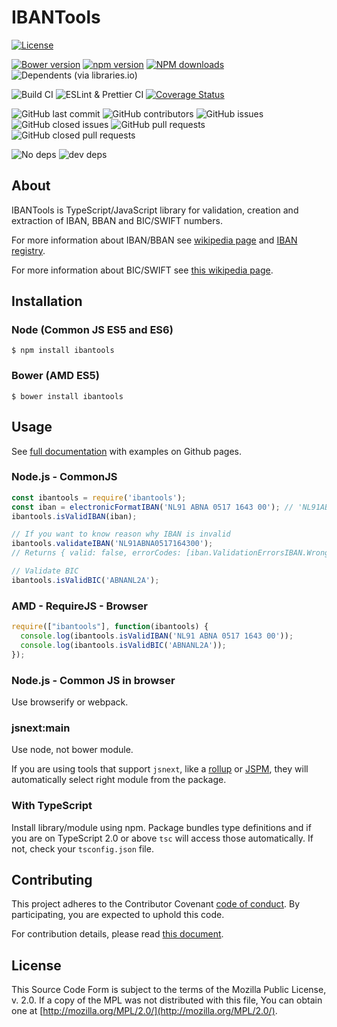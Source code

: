 # IBANTools

[![License](https://img.shields.io/github/license/Simplify/ibantools)](https://github.com/Simplify/ibantools/blob/master/LICENSE)

[![Bower version](https://badge.fury.io/bo/ibantools.svg)](https://badge.fury.io/bo/ibantools)
[![npm version](https://badge.fury.io/js/ibantools.svg)](https://badge.fury.io/js/ibantools)
[![NPM downloads](https://img.shields.io/npm/dw/ibantools)](https://www.npmjs.com/package/ibantools)
![Dependents (via libraries.io)](https://img.shields.io/librariesio/dependents/npm/ibantools)

![Build CI](https://github.com/Simplify/ibantools/workflows/Build%20CI%20(Master)/badge.svg?branch=master)
![ESLint & Prettier CI](https://github.com/Simplify/ibantools/workflows/ESLint%20&%20Prettier/badge.svg?branch=master)
[![Coverage Status](https://coveralls.io/repos/github/Simplify/ibantools/badge.svg?branch=master)](https://coveralls.io/github/Simplify/ibantools?branch=master)

![GitHub last commit](https://img.shields.io/github/last-commit/Simplify/IBANtools)
![GitHub contributors](https://img.shields.io/github/contributors/Simplify/IBANTools)
![GitHub issues](https://img.shields.io/github/issues/Simplify/ibantools)
![GitHub closed issues](https://img.shields.io/github/issues-closed-raw/Simplify/ibantools)
![GitHub pull requests](https://img.shields.io/github/issues-pr/Simplify/ibantools)
![GitHub closed pull requests](https://img.shields.io/github/issues-pr-closed/Simplify/IBANTools)

![No deps](https://img.shields.io/badge/dependencies-0-brightgreen)
![dev deps](https://img.shields.io/librariesio/github/Simplify/IBANTools?label=devDependencies)

## About

IBANTools is TypeScript/JavaScript library for validation, creation and extraction of IBAN, BBAN and BIC/SWIFT numbers.

For more information about IBAN/BBAN see [wikipedia page](https://en.wikipedia.org/wiki/International_Bank_Account_Number) and
[IBAN registry](https://www.swift.com/resource/iban-registry-pdf).

For more information about BIC/SWIFT see [this wikipedia page](https://en.wikipedia.org/wiki/ISO_9362).

## Installation

### Node (Common JS ES5 and ES6)

```
$ npm install ibantools
```

### Bower (AMD ES5)

```
$ bower install ibantools
```

## Usage

See [full documentation](http://simplify.github.io/ibantools) with examples on Github pages.

### Node.js - CommonJS

```js
const ibantools = require('ibantools');
const iban = electronicFormatIBAN('NL91 ABNA 0517 1643 00'); // 'NL91ABNA0517164300'
ibantools.isValidIBAN(iban);

// If you want to know reason why IBAN is invalid
ibantools.validateIBAN('NL91ABNA0517164300');
// Returns { valid: false, errorCodes: [iban.ValidationErrorsIBAN.WrongIBANChecksum] }

// Validate BIC
ibantools.isValidBIC('ABNANL2A');
```

### AMD - RequireJS - Browser

```js
require(["ibantools"], function(ibantools) {
  console.log(ibantools.isValidIBAN('NL91 ABNA 0517 1643 00'));
  console.log(ibantools.isValidBIC('ABNANL2A'));
});
```

### Node.js - Common JS in browser

Use browserify or webpack.

### jsnext:main

Use node, not bower module.

If you are using tools that support `jsnext`, like a [rollup](https://github.com/rollup/rollup) or [JSPM](http://jspm.io/), they will automatically select right module from the package.

### With TypeScript

Install library/module using npm. Package bundles type definitions and if you are on TypeScript 2.0 or above `tsc` will access those automatically. If not, check your `tsconfig.json` file.

## Contributing

This project adheres to the Contributor Covenant [code of conduct](https://github.com/Simplify/ibantools/blob/master/.github/CODE_OF_CONDUCT.md).
By participating, you are expected to uphold this code.

For contribution details, please read [this document](https://github.com/Simplify/ibantools/blob/master/CONTRIBUTING.md).

## License

This Source Code Form is subject to the terms of the Mozilla Public
License, v. 2.0. If a copy of the MPL was not distributed with this
file, You can obtain one at [http://mozilla.org/MPL/2.0/](http://mozilla.org/MPL/2.0/).
